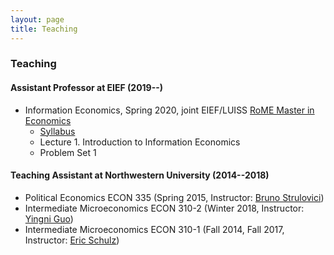 ```yaml
---
layout: page
title: Teaching
---
```

### Teaching
#### Assistant Professor at EIEF (2019--)
* Information Economics, Spring 2020, joint EIEF/LUISS [RoME Master in Economics](http://www.romemaster.it/)
    * [Syllabus](assets/2020_Information_Economics_Syllabus.pdf)
    * Lecture 1. Introduction to Information Economics
    * Problem Set 1

#### Teaching Assistant at Northwestern University (2014--2018)
* Political Economics ECON 335 (Spring 2015, Instructor: [Bruno Strulovici](http://faculty.wcas.northwestern.edu/~bhs675/))
* Intermediate Microeconomics ECON 310-2 (Winter 2018, Instructor: [Yingni Guo](http://yingniguo.com/))
* Intermediate Microeconomics ECON 310-1 (Fall 2014, Fall 2017, Instructor: [Eric Schulz](https://www.economics.northwestern.edu/people/directory/eric-schulz.html))
